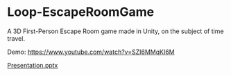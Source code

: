 # Loop-EscapeRoomGame
A 3D First-Person Escape Room game made in Unity, on the subject of time travel.

Demo:
https://www.youtube.com/watch?v=SZI6MMqKI6M

[Presentation.pptx](https://github.com/StephArn/Loop-EscapeRoomGame/files/8755418/Presentation.pptx)
